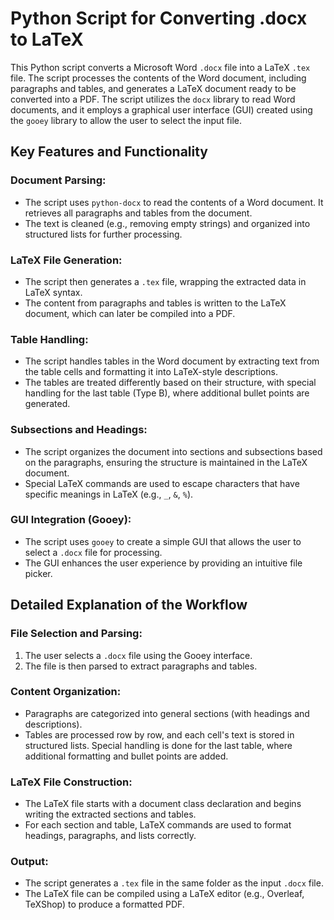 # Python Script for Converting .docx to LaTeX

This Python script converts a Microsoft Word `.docx` file into a LaTeX `.tex` file. The script processes the contents of the Word document, including paragraphs and tables, and generates a LaTeX document ready to be converted into a PDF. The script utilizes the `docx` library to read Word documents, and it employs a graphical user interface (GUI) created using the `gooey` library to allow the user to select the input file.



## Key Features and Functionality

### Document Parsing:
- The script uses `python-docx` to read the contents of a Word document. It retrieves all paragraphs and tables from the document.
- The text is cleaned (e.g., removing empty strings) and organized into structured lists for further processing.

### LaTeX File Generation:
- The script then generates a `.tex` file, wrapping the extracted data in LaTeX syntax.
- The content from paragraphs and tables is written to the LaTeX document, which can later be compiled into a PDF.

### Table Handling:
- The script handles tables in the Word document by extracting text from the table cells and formatting it into LaTeX-style descriptions.
- The tables are treated differently based on their structure, with special handling for the last table (Type B), where additional bullet points are generated.

### Subsections and Headings:
- The script organizes the document into sections and subsections based on the paragraphs, ensuring the structure is maintained in the LaTeX document.
- Special LaTeX commands are used to escape characters that have specific meanings in LaTeX (e.g., `_`, `&`, `%`).

### GUI Integration (Gooey):
- The script uses `gooey` to create a simple GUI that allows the user to select a `.docx` file for processing.
- The GUI enhances the user experience by providing an intuitive file picker.



## Detailed Explanation of the Workflow

### File Selection and Parsing:
1. The user selects a `.docx` file using the Gooey interface.
2. The file is then parsed to extract paragraphs and tables.

### Content Organization:
- Paragraphs are categorized into general sections (with headings and descriptions).
- Tables are processed row by row, and each cell's text is stored in structured lists. Special handling is done for the last table, where additional formatting and bullet points are added.

### LaTeX File Construction:
- The LaTeX file starts with a document class declaration and begins writing the extracted sections and tables.
- For each section and table, LaTeX commands are used to format headings, paragraphs, and lists correctly.

### Output:
- The script generates a `.tex` file in the same folder as the input `.docx` file.
- The LaTeX file can be compiled using a LaTeX editor (e.g., Overleaf, TeXShop) to produce a formatted PDF.

